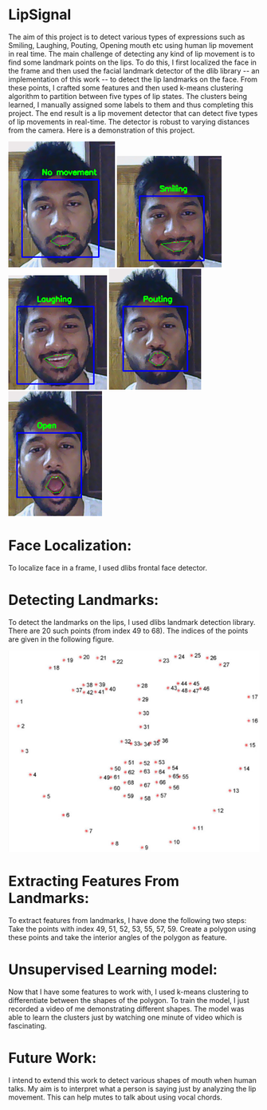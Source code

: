 # LipSignal
The aim of this project is to detect various types of expressions such as Smiling, Laughing, Pouting, Opening mouth etc using human lip movement in real time.
The main challenge of detecting any kind of lip movement is to find some landmark points on the lips. To do this, I first 
localized the face in the frame and then used the facial landmark detector of the dlib library -- an implementation of this 
work -- to detect the lip landmarks on the face. From these points, I crafted some features and then used k-means clustering 
algorithm to partition between five types of lip states. The clusters being learned, I manually assigned some labels to them and thus completing this project. The end result is a lip movement detector that can detect five types of lip movements in real-time.
The detector is robust to varying distances from the camera. Here is a demonstration of this project.

![No Movement](No_movement.png?raw=true "No Movement") 
![Smiling](Smiling.png?raw=true "Smiling")
![Laughing](Lauging.png?raw=true "Laughing")
![Pouting](Pouting.png?raw=true "Pouting")
![Opening](Open.png?raw=true "Opening")

# Face Localization:
To localize face in a frame, I used dlibs frontal face detector.


# Detecting Landmarks:
To detect the landmarks on the lips, I used dlibs landmark detection library. There are 20 such points (from index 49 to 68). The indices of the points are given in the following figure.

![Landmark](Landmarks.png?raw=true "Visualizing each of the 68 facial coordinate points from the iBUG 300-W dataset ")

# Extracting Features From Landmarks:
To extract features from landmarks, I have done the following two steps:
Take the points with index 49,  51, 52, 53, 55, 57, 59.
Create a polygon using these points and take the interior angles of the polygon as feature.

# Unsupervised Learning model:
Now that I have some features to work with, I used k-means clustering to differentiate between the shapes of the polygon. To train the model, I just recorded a video of me demonstrating different shapes. The model was able to learn the clusters just by watching one minute of video which is fascinating.

# Future Work:
I intend to extend this work to detect various shapes of mouth when human talks. My aim is to interpret what a person is saying just by analyzing the lip movement. This can help mutes to talk about using vocal chords.
